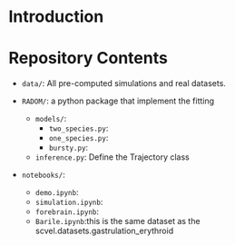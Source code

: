 # Introduction

# Repository Contents

* `data/`: All pre-computed simulations and real datasets.
 
* `RADOM/`: a python package that implement the fitting
  * `models/`: 
    * `two_species.py`: 
    * `one_species.py`: 
    * `bursty.py`: 
  * `inference.py`: Define the Trajectory class

* `notebooks/`: 
  * `demo.ipynb`:
  * `simulation.ipynb`:
  * `forebrain.ipynb`:
  * `Barile.ipynb`:this is the same dataset as the scvel.datasets.gastrulation_erythroid
